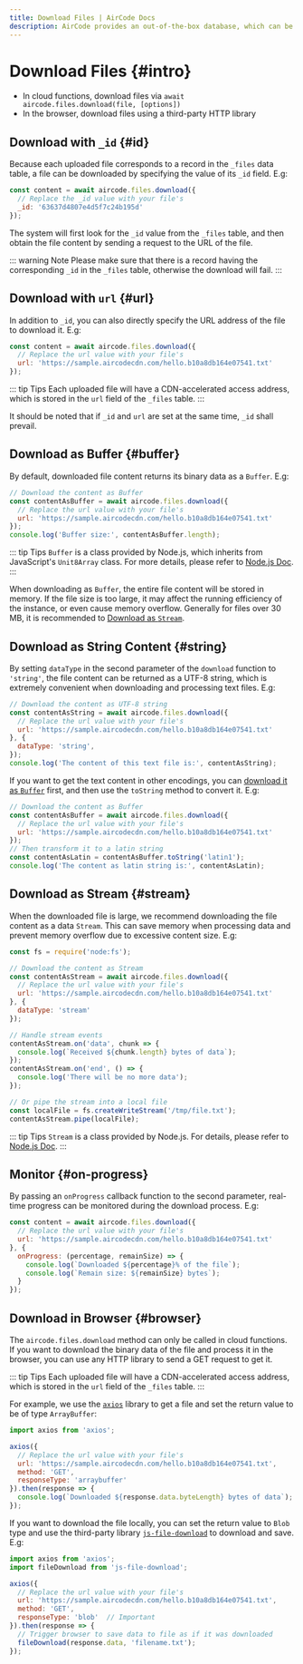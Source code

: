 ```yaml
---
title: Download Files | AirCode Docs
description: AirCode provides an out-of-the-box database, which can be accessed and operated directly through `aircode.db` in the cloud function.
---
```


# Download Files {#intro}

- In cloud functions, download files via `await aircode.files.download(file, [options])`
- In the browser, download files using a third-party HTTP library

## Download with `_id` {#id}

Because each uploaded file corresponds to a record in the `_files` data table, a file can be downloaded by specifying the value of its `_id` field. E.g:

```js
const content = await aircode.files.download({
  // Replace the _id value with your file's
  _id: '63637d4807e4d5f7c24b195d'
});
```

The system will first look for the `_id` value from the `_files` table, and then obtain the file content by sending a request to the URL of the file.

::: warning Note
Please make sure that there is a record having the corresponding `_id` in the `_files` table, otherwise the download will fail.
:::

## Download with `url` {#url}

In addition to `_id`, you can also directly specify the URL address of the file to download it. E.g:

```js
const content = await aircode.files.download({
  // Replace the url value with your file's
  url: 'https://sample.aircodecdn.com/hello.b10a8db164e07541.txt'
});
```

::: tip Tips
Each uploaded file will have a CDN-accelerated access address, which is stored in the `url` field of the `_files` table.
:::

It should be noted that if `_id` and `url` are set at the same time, `_id` shall prevail.

## Download as Buffer {#buffer}

By default, downloaded file content returns its binary data as a `Buffer`. E.g:

```js
// Download the content as Buffer
const contentAsBuffer = await aircode.files.download({
  // Replace the url value with your file's
  url: 'https://sample.aircodecdn.com/hello.b10a8db164e07541.txt'
});
console.log('Buffer size:', contentAsBuffer.length);
```

::: tip Tips
`Buffer` is a class provided by Node.js, which inherits from JavaScript's `Unit8Array` class. For more details, please refer to [Node.js Doc](https://nodejs.org/dist/latest-v18.x/docs/api/buffer.html).
:::

When downloading as `Buffer`, the entire file content will be stored in memory. If the file size is too large, it may affect the running efficiency of the instance, or even cause memory overflow. Generally for files over 30 MB, it is recommended to [Download as `Stream`](#stream).

## Download as String Content {#string}

By setting `dataType` in the second parameter of the `download` function to `'string'`, the file content can be returned as a UTF-8 string, which is extremely convenient when downloading and processing text files. E.g:

```js
// Download the content as UTF-8 string
const contentAsString = await aircode.files.download({
  // Replace the url value with your file's
  url: 'https://sample.aircodecdn.com/hello.b10a8db164e07541.txt'
}, {
  dataType: 'string',
});
console.log('The content of this text file is:', contentAsString);
```

If you want to get the text content in other encodings, you can [download it as `Buffer`](#buffer) first, and then use the `toString` method to convert it. E.g:

```js
// Download the content as Buffer
const contentAsBuffer = await aircode.files.download({
  // Replace the url value with your file's
  url: 'https://sample.aircodecdn.com/hello.b10a8db164e07541.txt'
});
// Then transform it to a latin string
const contentAsLatin = contentAsBuffer.toString('latin1');
console.log('The content as latin string is:', contentAsLatin);
```

## Download as Stream {#stream}

When the downloaded file is large, we recommend downloading the file content as a data `Stream`. This can save memory when processing data and prevent memory overflow due to excessive content size. E.g:

```js
const fs = require('node:fs');

// Download the content as Stream
const contentAsStream = await aircode.files.download({
  // Replace the url value with your file's
  url: 'https://sample.aircodecdn.com/hello.b10a8db164e07541.txt'
}, {
  dataType: 'stream'
});

// Handle stream events
contentAsStream.on('data', chunk => {
  console.log(`Received ${chunk.length} bytes of data`);
});
contentAsStream.on('end', () => {
  console.log('There will be no more data');
});

// Or pipe the stream into a local file
const localFile = fs.createWriteStream('/tmp/file.txt');
contentAsStream.pipe(localFile);
```

::: tip Tips
`Stream` is a class provided by Node.js. For details, please refer to [Node.js Doc](https://nodejs.org/dist/latest-v18.x/docs/api/stream.html).
:::

## Monitor {#on-progress}

By passing an `onProgress` callback function to the second parameter, real-time progress can be monitored during the download process. E.g:

```js
const content = await aircode.files.download({
  // Replace the url value with your file's
  url: 'https://sample.aircodecdn.com/hello.b10a8db164e07541.txt'
}, {
  onProgress: (percentage, remainSize) => {
    console.log(`Downloaded ${percentage}% of the file`);
    console.log(`Remain size: ${remainSize} bytes`);
  }
});
```

## Download in Browser {#browser}

The `aircode.files.download` method can only be called in cloud functions. If you want to download the binary data of the file and process it in the browser, you can use any HTTP library to send a GET request to get it.

::: tip Tips
Each uploaded file will have a CDN-accelerated access address, which is stored in the `url` field of the `_files` table.
:::

For example, we use the [`axios`](https://www.npmjs.com/package/axios) library to get a file and set the return value to be of type `ArrayBuffer`:

```js
import axios from 'axios';

axios({
  // Replace the url value with your file's
  url: 'https://sample.aircodecdn.com/hello.b10a8db164e07541.txt',
  method: 'GET',
  responseType: 'arraybuffer'
}).then(response => {
  console.log(`Downloaded ${response.data.byteLength} bytes of data`);
});
```

If you want to download the file locally, you can set the return value to `Blob` type and use the third-party library [`js-file-download`](https://www.npmjs.com/package/js-file-download) to download and save. E.g:

```js
import axios from 'axios';
import fileDownload from 'js-file-download';

axios({
  // Replace the url value with your file's
  url: 'https://sample.aircodecdn.com/hello.b10a8db164e07541.txt',
  method: 'GET',
  responseType: 'blob'  // Important
}).then(response => {
  // Trigger browser to save data to file as if it was downloaded
  fileDownload(response.data, 'filename.txt');
});
```
